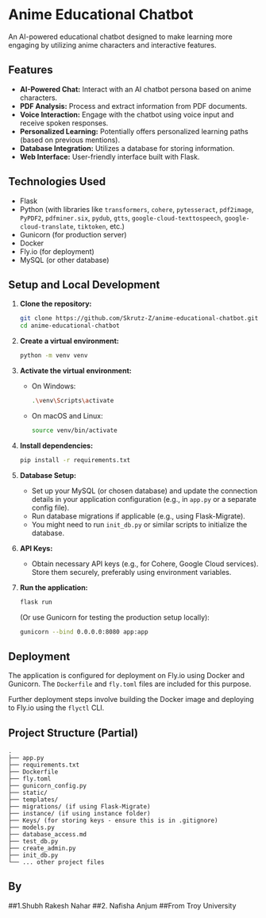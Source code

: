 # Anime Educational Chatbot

An AI-powered educational chatbot designed to make learning more engaging by utilizing anime characters and interactive features.

## Features

-   **AI-Powered Chat:** Interact with an AI chatbot persona based on anime characters.
-   **PDF Analysis:** Process and extract information from PDF documents.
-   **Voice Interaction:** Engage with the chatbot using voice input and receive spoken responses.
-   **Personalized Learning:** Potentially offers personalized learning paths (based on previous mentions).
-   **Database Integration:** Utilizes a database for storing information.
-   **Web Interface:** User-friendly interface built with Flask.

## Technologies Used

-   Flask
-   Python (with libraries like `transformers`, `cohere`, `pytesseract`, `pdf2image`, `PyPDF2`, `pdfminer.six`, `pydub`, `gtts`, `google-cloud-texttospeech`, `google-cloud-translate`, `tiktoken`, etc.)
-   Gunicorn (for production server)
-   Docker
-   Fly.io (for deployment)
-   MySQL (or other database)

## Setup and Local Development

1.  **Clone the repository:**

    ```bash
    git clone https://github.com/Skrutz-Z/anime-educational-chatbot.git
    cd anime-educational-chatbot
    ```

2.  **Create a virtual environment:**

    ```bash
    python -m venv venv
    ```

3.  **Activate the virtual environment:**

    -   On Windows:
        ```bash
        .\venv\Scripts\activate
        ```
    -   On macOS and Linux:
        ```bash
        source venv/bin/activate
        ```

4.  **Install dependencies:**

    ```bash
    pip install -r requirements.txt
    ```

5.  **Database Setup:**
    -   Set up your MySQL (or chosen database) and update the connection details in your application configuration (e.g., in `app.py` or a separate config file).
    -   Run database migrations if applicable (e.g., using Flask-Migrate).
    -   You might need to run `init_db.py` or similar scripts to initialize the database.

6.  **API Keys:**
    -   Obtain necessary API keys (e.g., for Cohere, Google Cloud services). Store them securely, preferably using environment variables.

7.  **Run the application:**

    ```bash
    flask run
    ```
    (Or use Gunicorn for testing the production setup locally):
    ```bash
    gunicorn --bind 0.0.0.0:8080 app:app
    ```

## Deployment

The application is configured for deployment on Fly.io using Docker and Gunicorn. The `Dockerfile` and `fly.toml` files are included for this purpose.

Further deployment steps involve building the Docker image and deploying to Fly.io using the `flyctl` CLI.

## Project Structure (Partial)

```
.
├── app.py
├── requirements.txt
├── Dockerfile
├── fly.toml
├── gunicorn_config.py
├── static/
├── templates/
├── migrations/ (if using Flask-Migrate)
├── instance/ (if using instance folder)
├── Keys/ (for storing keys - ensure this is in .gitignore)
├── models.py
├── database_access.md
├── test_db.py
├── create_admin.py
├── init_db.py
└── ... other project files
```

 ## By 
 ##1.Shubh Rakesh Nahar
 ##2. Nafisha Anjum
 ##From Troy University




